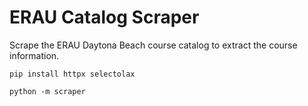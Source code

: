 # ERAU Catalog Scraper
Scrape the ERAU Daytona Beach course catalog to extract the course information.

`pip install httpx selectolax`

`python -m scraper`